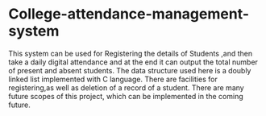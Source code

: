 # College-attendance-management-system
This system can be used for Registering the details of Students ,and then take a daily digital attendance and at the end it can output the total number of present and absent students.
The data structure used here is a doubly linked list implemented with C language.
There are facilities for registering,as well as deletion of a record of a student.
There are many future scopes of this project, which can be implemented in the coming future.
